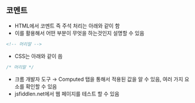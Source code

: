 ## 코멘트
- HTML에서 코멘트 즉 주석 처리는 아래와 같이 함
- 이를 활용해서 어떤 부분이 무엇을 하는것인지 설명할 수 있음

```html
<!-- 머리말 -->
```

- CSS는 아래와 같이 씀

```css
/* 머리말 */
```

- 크롬 개발자 도구 → Computed 탭을 통해서 적용된 값을 알 수 있음, 여러 가지 요소를 확인할 수 있음
- jsfiddlen.net에서 웹 페이지를 테스트 할 수 있음